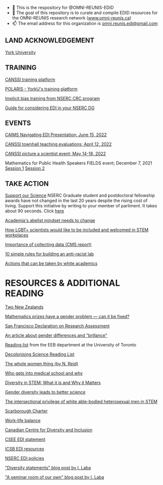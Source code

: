 - 👋 This is the respository for @OMNI-REUNIS-EDID
- 👀 The goal of this repository is to curate and compile EDID resources for the OMNI-REUNIS research network (www.omni-reunis.ca)
- 📫 The email address for this organization is omni.reunis.edi@gmail.com

<!---
OMNI-REUNIS-EDID/OMNI-REUNIS-EDID is a ✨ special ✨ repository because its `README.md` (this file) appears on your GitHub profile.
You can click the Preview link to take a look at your changes.
--->

##
## LAND ACKNOWLEDGEMENT

[York University](https://www.yorku.ca/laps/land-acknowledgement/)



## TRAINING 

[CANSSI training platform](http://www.canssi.ca/canssi-edi-training/)

[POLARIS - YorkU's training platform](https://www.yorku.ca/research/project/polaris/access-to-our-polaris-modules-as-a-non-york-professor/)

[Implicit bias training from NSERC CRC program](https://www.chairs-chaires.gc.ca/program-programme/equity-equite/bias/module-eng.aspx?pedisable=true)

[Guide for considering EDI in your NSERC DG](https://www.nserc-crsng.gc.ca/_doc/EDI/Guide_for_Applicants_EN.pdf)

## EVENTS

[CAIMS Navigating EDI Presentation; June 15, 2022](https://github.com/ahurford/EDI-resources/blob/main/files/CAIMS_EDI_June_15_2022.pdf)

[CANSSI townhall teaching evaluations; April 12, 2022](http://www.canssi.ca/come-to-the-canssi-townhall-on-student-evaluations-of-teaching-with-philip-b-stark/)

[CANSSI picture a scientist event; May 14-18, 2022](http://www.canssi.ca/equity-diversity-and-inclusion/picture-a-scientist/)


Mathematics for Public Health Speakers FIELDS event; December 7, 2021 
[Session 1](http://www.fields.utoronto.ca/talks/Special-EDI-Session-1-Modellers-first-do-no-harm-terminology-assumptions-and-interpretation) [Session 2](http://www.fields.utoronto.ca/talks/Special-EDI-Session-1-Modellers-first-do-no-harm-terminology-assumptions-and-interpretation)


## TAKE ACTION

[Support our Science](https://www.supportourscience.ca/) NSERC Graduate student and postdoctoral fellowship awards have not changed in the last 20 years despite the rising cost of living. Support this initiative by writing to your member of parliment. It takes about 90 seconds. Click [here](https://www.supportourscience.ca/contact-your-mp)

[Academia's abelist mindset needs to change](https://www.nature.com/articles/d41586-021-02907-7)

[How LGBT+ scientists would like to be included and welcomed in STEM workplaces](https://www.nature.com/articles/d41586-020-02949-3)

[Importance of collecting data (CMS report)](https://notes.math.ca/en/article/title-about-the-necessity-of-collecting-data-to-improve-edi-in-mathematics/)

[10 simple rules for building an anti-racist lab](https://journals.plos.org/ploscompbiol/article?id=10.1371/journal.pcbi.1008210)

[Actions that can be taken by white academics](https://medium.com/the-faculty/white-academia-do-better-fa96cede1fc5)



##
# RESOURCES & ADDITIONAL READING

[Two New Zealands](https://interactives.stuff.co.nz/the-side-eye/the-table/)

[Mathematics prizes have a gender problem — can it be fixed?](https://www.nature.com/articles/d41586-022-01481-w)

[San Francisco Declaration on Research Assessment](https://sfdora.org/read/)

[An article about gender differences and "brillance"](https://www.researchgate.net/publication/344360224_Explaining_Gender_Differences_in_Academics'_Career_Trajectories)

[Reading list](http://brews.eeb.utoronto.ca/links-resources/) from the EEB department at the University of Toronto

[Decolonising Science Reading List](https://medium.com/@chanda/decolonising-science-reading-list-339fb773d51f)

[The whole women thing (by N. Reid)](https://utstat.toronto.edu/reid/research/COPSSbook.pdf)

[Who gets into medical school and why](https://www.stuff.co.nz/national/health/300013258/medical-school-who-gets-in-and-why)

[Diversity in STEM: What it is and Why it Matters](https://blogs.scientificamerican.com/voices/diversity-in-stem-what-it-is-and-why-it-matters/) 

[Gender diversity leads to better science](https://www.pnas.org/doi/pdf/10.1073/pnas.1700616114)

[The intersectional privilege of white able-bodied heterosexual men in STEM](https://www.science.org/doi/10.1126/sciadv.abo1558)

[Scarborough Charter](https://www.utsc.utoronto.ca/principal/sites/utsc.utoronto.ca.principal/files/docs/Scarborough_Charter_EN_Nov2022.pdf)

[Work-life balance ](https://raw.githubusercontent.com/ahurford/EDI-resources/main/files/Martignoni)

[Canadian Centre for Diversity and Inclusion](https://ccdi.ca/)

[CSEE EDI statement](http://www.csee-scee.ca/diversity-and-inclusivity-statement/)

[ICSB EDI resources](https://www.iscb.org/edi-resources)

[NSERC EDI policies](https://www.nserc-crsng.gc.ca/InterAgency-Interorganismes/EDI-EDI/index_eng.asp)

["Diversity statements" blog post by I. Laba](https://ilaba.wordpress.com/2019/12/01/diversity-statements/)

["A seminar room of our own" blog post by I. Laba](https://ilaba.wordpress.com/2016/10/23/a-seminar-room-of-our-own/)









